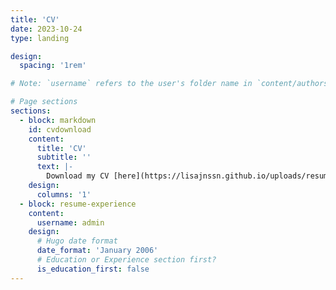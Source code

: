 ```yaml
---
title: 'CV'
date: 2023-10-24
type: landing

design:
  spacing: '1rem'

# Note: `username` refers to the user's folder name in `content/authors/`

# Page sections
sections:
  - block: markdown
    id: cvdownload
    content:
      title: 'CV'
      subtitle: ''
      text: |-
        Download my CV [here](https://lisajnssn.github.io/uploads/resume.pdf).
    design:
      columns: '1'
  - block: resume-experience
    content:
      username: admin
    design:
      # Hugo date format
      date_format: 'January 2006'
      # Education or Experience section first?
      is_education_first: false
---
```

